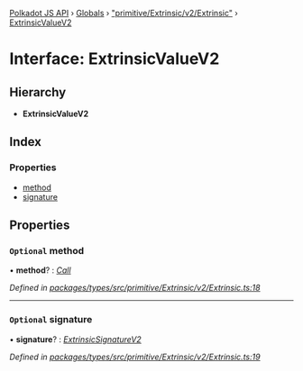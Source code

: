 [Polkadot JS API](../README.md) › [Globals](../globals.md) › ["primitive/Extrinsic/v2/Extrinsic"](../modules/_primitive_extrinsic_v2_extrinsic_.md) › [ExtrinsicValueV2](_primitive_extrinsic_v2_extrinsic_.extrinsicvaluev2.md)

# Interface: ExtrinsicValueV2

## Hierarchy

* **ExtrinsicValueV2**

## Index

### Properties

* [method](_primitive_extrinsic_v2_extrinsic_.extrinsicvaluev2.md#optional-method)
* [signature](_primitive_extrinsic_v2_extrinsic_.extrinsicvaluev2.md#optional-signature)

## Properties

### `Optional` method

• **method**? : *[Call](_interfaces_runtime_types_.call.md)*

*Defined in [packages/types/src/primitive/Extrinsic/v2/Extrinsic.ts:18](https://github.com/polkadot-js/api/blob/382f7d75c/packages/types/src/primitive/Extrinsic/v2/Extrinsic.ts#L18)*

___

### `Optional` signature

• **signature**? : *[ExtrinsicSignatureV2](../classes/_primitive_extrinsic_v2_extrinsicsignature_.extrinsicsignaturev2.md)*

*Defined in [packages/types/src/primitive/Extrinsic/v2/Extrinsic.ts:19](https://github.com/polkadot-js/api/blob/382f7d75c/packages/types/src/primitive/Extrinsic/v2/Extrinsic.ts#L19)*
